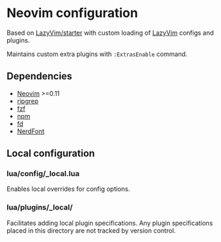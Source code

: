 # Neovim configuration

Based on [LazyVim/starter](https://github.com/LazyVim/starter) with custom loading of [LazyVim](https://github.com/LazyVim/LazyVim) configs and plugins.

Maintains custom extra plugins with `:ExtrasEnable` command.

## Dependencies

- [Neovim](https://neovim.io/) >=0.11
- [ripgrep](https://github.com/BurntSushi/ripgrep)
- [fzf](https://github.com/junegunn/fzf)
- [npm](https://github.com/npm/cli)
- [fd](https://github.com/sharkdp/fd)
- [NerdFont](https://github.com/ryanoasis/nerd-fonts)

## Local configuration

### lua/config/_local.lua

Enables local overrides for config options.

### lua/plugins/_local/

Facilitates adding local plugin specifications. Any plugin specifications placed in this directory are not tracked by version control.
